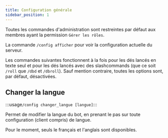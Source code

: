 ```yaml
---
title: Configuration générale
sidebar_position: 1
---
```

Toutes les commandes d'administration sont restreintes par défaut aux membres ayant la permission `Gérer les rôles`.

La commande `/config afficher` pour voir la configuration actuelle du serveur.

Les commandes suivantes fonctionnent à la fois pour les dés lancés en texte seul et pour les dés lancés avec des slashcommands (que ce soit `/roll` que `/dbd` et `/dbroll`).
Sauf mention contraire, toutes les options sont, par défaut, désactivées.

## Changer la langue

:::usage`/config changer_langue [langue]`:::

Permet de modifier la langue du bot, en prenant le pas sur toute configuration (client compris) de langue.

Pour le moment, seuls le français et l'anglais sont disponibles.

